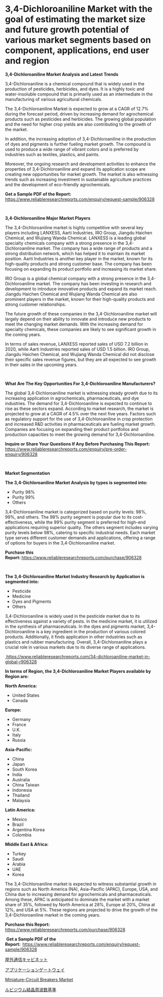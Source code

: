 <p><h1>3,4-Dichloroaniline Market with the goal of estimating the market size and future growth potential of various market segments based on component, applications, end user and region</h1></p><p><strong>3,4-Dichloroaniline Market Analysis and Latest Trends</strong></p>
<p><p>3,4-Dichloroaniline is a chemical compound that is widely used in the production of pesticides, herbicides, and dyes. It is a highly toxic and water-insoluble compound that is primarily used as an intermediate in the manufacturing of various agricultural chemicals.</p><p>The 3,4-Dichloroaniline Market is expected to grow at a CAGR of 12.7% during the forecast period, driven by increasing demand for agrochemical products such as pesticides and herbicides. The growing global population and the need for higher crop yields are also contributing to the growth of the market.</p><p>In addition, the increasing adoption of 3,4-Dichloroaniline in the production of dyes and pigments is further fueling market growth. The compound is used to produce a wide range of vibrant colors and is preferred by industries such as textiles, plastics, and paints.</p><p>Moreover, the ongoing research and development activities to enhance the properties of 3,4-Dichloroaniline and expand its application scope are creating new opportunities for market growth. The market is also witnessing trends such as increasing investment in sustainable agriculture practices and the development of eco-friendly agrochemicals.</p></p>
<p><strong>Get a Sample PDF of the Report:&nbsp;</strong> <a href="https://www.reliableresearchreports.com/enquiry/request-sample/906328">https://www.reliableresearchreports.com/enquiry/request-sample/906328</a></p>
<p>&nbsp;</p>
<p><strong>3,4-Dichloroaniline Major Market Players</strong></p>
<p><p>The 3,4-Dichloroaniline market is highly competitive with several key players including LANXESS, Aarti Industries, IRO Group, Jiangdu Haichen Chemical, and Wujiang Wanda Chemical. LANXESS is a leading global specialty chemicals company with a strong presence in the 3,4-Dichloroaniline market. The company has a wide range of products and a strong distribution network, which has helped it to maintain its market position. Aarti Industries is another key player in the market, known for its high-quality products and strong customer base. The company has been focusing on expanding its product portfolio and increasing its market share.</p><p>IRO Group is a global chemical company with a strong presence in the 3,4-Dichloroaniline market. The company has been investing in research and development to introduce innovative products and expand its market reach. Jiangdu Haichen Chemical and Wujiang Wanda Chemical are also prominent players in the market, known for their high-quality products and strong customer relationships.</p><p>The future growth of these companies in the 3,4-Dichloroaniline market will largely depend on their ability to innovate and introduce new products to meet the changing market demands. With the increasing demand for specialty chemicals, these companies are likely to see significant growth in the coming years.</p><p>In terms of sales revenue, LANXESS reported sales of USD 7.2 billion in 2020, while Aarti Industries reported sales of USD 1.5 billion. IRO Group, Jiangdu Haichen Chemical, and Wujiang Wanda Chemical did not disclose their specific sales revenue figures, but they are all expected to see growth in their sales in the upcoming years.</p></p>
<p>&nbsp;</p>
<p><strong>What Are The Key Opportunities For 3,4-Dichloroaniline Manufacturers?</strong></p>
<p><p>The global 3,4-Dichloroaniline market is witnessing steady growth due to its increasing application in agrochemicals, pharmaceuticals, and dye industries. The demand for 3,4-Dichloroaniline is expected to continue to rise as these sectors expand. According to market research, the market is projected to grow at a CAGR of 4.5% over the next five years. Factors such as regulatory support for the use of 3,4-Dichloroaniline in crop protection and increased R&D activities in pharmaceuticals are fueling market growth. Companies are focusing on expanding their product portfolios and production capacities to meet the growing demand for 3,4-Dichloroaniline.</p></p>
<p><strong>Inquire or Share Your Questions If Any Before Purchasing This Report:</strong> <a href="https://www.reliableresearchreports.com/enquiry/pre-order-enquiry/906328">https://www.reliableresearchreports.com/enquiry/pre-order-enquiry/906328</a></p>
<p>&nbsp;</p>
<p><strong>Market Segmentation</strong></p>
<p><strong>The 3,4-Dichloroaniline Market Analysis by types is segmented into:</strong></p>
<p><ul><li>Purity 98%</li><li>Purity 99%</li><li>Others</li></ul></p>
<p><p>3,4-Dichloroaniline market is categorized based on purity levels: 98%, 99%, and others. The 98% purity segment is popular due to its cost-effectiveness, while the 99% purity segment is preferred for high-end applications requiring superior quality. The others segment includes varying purity levels below 98%, catering to specific industrial needs. Each market type serves different customer demands and applications, offering a range of options for buyers in the 3,4-Dichloroaniline market.</p></p>
<p><strong>Purchase this Report:&nbsp;</strong><a href="https://www.reliableresearchreports.com/purchase/906328">https://www.reliableresearchreports.com/purchase/906328</a></p>
<p>&nbsp;</p>
<p><strong>The 3,4-Dichloroaniline Market Industry Research by Application is segmented into:</strong></p>
<p><ul><li>Pesticide</li><li>Medicine</li><li>Dyes and Pigments</li><li>Others</li></ul></p>
<p><p>3,4-Dichloroaniline is widely used in the pesticide market due to its effectiveness against a variety of pests. In the medicine market, it is utilized in the synthesis of pharmaceuticals. In the dyes and pigments market, 3,4-Dichloroaniline is a key ingredient in the production of various colored products. Additionally, it finds application in other industries such as plastics and rubber manufacturing. Overall, 3,4-Dichloroaniline plays a crucial role in various markets due to its diverse range of applications.</p></p>
<p><a href="https://www.reliableresearchreports.com/34-dichloroaniline-market-in-global-r906328">&nbsp;https://www.reliableresearchreports.com/34-dichloroaniline-market-in-global-r906328</a></p>
<p><strong>In terms of Region, the 3,4-Dichloroaniline Market Players available by Region are:</strong></p>
<p>
    <p> <strong> North America: </strong>
        <ul>
            <li>United States</li>
            <li>Canada</li>
        </ul>
        </p> 
    <p> <strong> Europe: </strong>
        <ul>
            <li>Germany</li>
            <li>France</li>
            <li>U.K.</li>
            <li>Italy</li>
            <li>Russia</li>
        </ul>
        </p> 
    <p> <strong> Asia-Pacific: </strong>
        <ul>
            <li>China</li>
            <li>Japan</li>
            <li>South Korea</li>
            <li>India</li>
            <li>Australia</li>
            <li>China Taiwan</li>
            <li>Indonesia</li>
            <li>Thailand</li>
            <li>Malaysia</li>
        </ul>
        </p> 
    <p> <strong> Latin America: </strong>
        <ul>
            <li>Mexico</li>
            <li>Brazil</li>
            <li>Argentina Korea</li>
            <li>Colombia</li>
        </ul>
        </p> 
    <p> <strong> Middle East & Africa: </strong>
        <ul>
            <li>Turkey</li>
            <li>Saudi</li>
            <li>Arabia</li>
            <li>UAE</li>
            <li>Korea</li>
        </ul>
    </p>
    </p>
<p><p>The 3,4-Dichloroaniline market is expected to witness substantial growth in regions such as North America (NA), Asia-Pacific (APAC), Europe, USA, and China due to increasing demand for agrochemicals and pharmaceuticals. Among these, APAC is anticipated to dominate the market with a market share of 35%, followed by North America at 28%, Europe at 20%, China at 12%, and USA at 5%. These regions are projected to drive the growth of the 3,4-Dichloroaniline market in the coming years.</p></p>
<p><strong>Purchase this Report: </strong><a href="https://www.reliableresearchreports.com/purchase/906328">https://www.reliableresearchreports.com/purchase/906328</a></p>
<p>&nbsp;<strong>Get a Sample PDF of the Report:&nbsp;&nbsp;</strong><a href="https://www.reliableresearchreports.com/enquiry/request-sample/906328">https://www.reliableresearchreports.com/enquiry/request-sample/906328</a></p>
<p><strong></strong></p>
<p><p><a href="https://medium.com/@carllane655/%E3%82%A2%E3%82%A6%E3%83%88%E3%83%89%E3%82%A2%E3%83%86%E3%83%AC%E3%82%B3%E3%83%A0%E3%82%AD%E3%83%A3%E3%83%93%E3%83%8D%E3%83%83%E3%83%88%E5%B8%82%E5%A0%B4%E3%81%AE%E5%88%86%E6%9E%90-%E3%82%B0%E3%83%AD%E3%83%BC%E3%83%90%E3%83%AB%E7%94%A3%E6%A5%AD%E3%81%AE%E5%B1%95%E6%9C%9B%E3%81%A8%E4%BA%88%E6%B8%AC-2024%E5%B9%B4%E3%81%8B%E3%82%892031%E5%B9%B4-bb68a151609c">屋外通信キャビネット</a></p><p><a href="https://medium.com/@attyourniture/%E3%82%A2%E3%83%97%E3%83%AA%E3%82%B1%E3%83%BC%E3%82%B7%E3%83%A7%E3%83%B3%E3%82%B2%E3%83%BC%E3%83%88%E3%82%A6%E3%82%A7%E3%82%A4%E3%81%AE%E5%B8%82%E5%A0%B4%E8%A6%8F%E6%A8%A1%E3%81%A8%E5%B8%82%E5%A0%B4%E5%8B%95%E5%90%91-%E5%AE%8C%E5%85%A8%E3%81%AA%E6%A5%AD%E7%95%8C%E6%A6%82%E8%A6%81-2024%E5%B9%B4%E3%81%8B%E3%82%892031%E5%B9%B4-02379b5380d6">アプリケーションゲートウェイ</a></p><p><a href="https://github.com/HenrietteMills1/Market-Research-Report-List-1/blob/main/miniature-circuit-breakers-market.md">Miniature-Circuit Breakers Market</a></p><p><a href="https://github.com/GiovaniLeannon/Market-Research-Report-List-1/blob/main/373992784126.md">ルビジウム結晶周波数基準</a></p></p>
